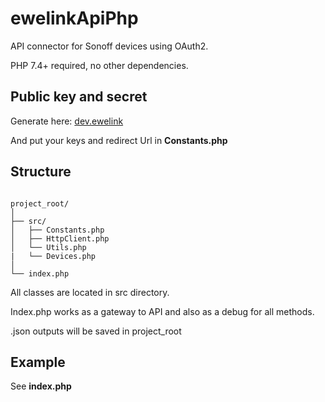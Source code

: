 # ewelinkApiPhp

API connector for Sonoff devices using OAuth2.

PHP 7.4+ required, no other dependencies.

## Public key and secret

Generate here: [dev.ewelink](https://dev.ewelink.cc/)

And put your keys and redirect Url in **Constants.php**

## Structure

```

project_root/
│
├── src/
│   ├── Constants.php
│   ├── HttpClient.php
│   └── Utils.php
|   └── Devices.php
│
└── index.php

```

All classes are located in src directory.

Index.php works as a gateway to API and also as a debug for all methods.

.json outputs will be saved in project_root

## Example

See **index.php**

